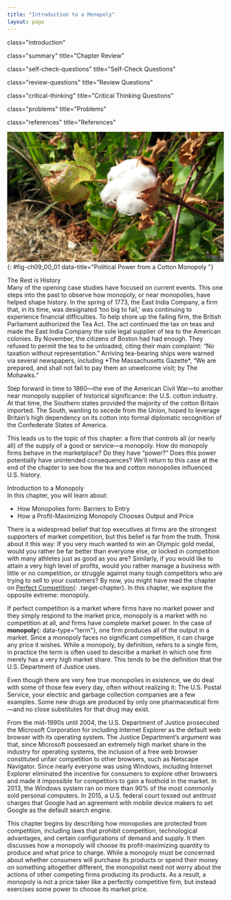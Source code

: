```yaml
---
title: "Introduction to a Monopoly"
layout: page
---
```



<cnx-pi data-type="cnx.flag.introduction"> class="introduction" </cnx-pi>

<cnx-pi data-type="cnx.eoc">class="summary" title="Chapter Review"</cnx-pi>

<cnx-pi data-type="cnx.eoc">class="self-check-questions" title="Self-Check Questions"</cnx-pi>

<cnx-pi data-type="cnx.eoc">class="review-questions" title="Review Questions"</cnx-pi>

<cnx-pi data-type="cnx.eoc">class="critical-thinking" title="Critical Thinking Questions"</cnx-pi>

<cnx-pi data-type="cnx.eoc">class="problems" title="Problems"</cnx-pi>

<cnx-pi data-type="cnx.eoc">class="references" title="References"</cnx-pi>

 ![The image is a photograph of a cotton plant.](../resources/CNX_Econ_C09_000.jpg "In the mid-nineteenth century, the United States, specifically the Southern states, had a near monopoly in the cotton supplied to Great Britain. These states attempted to leverage this economic power into political power&#x2014;trying to sway Great Britain to formally recognize the Confederate States of America. (Credit: modification of work by &#x201C;ashleylovespizza&#x201D;/Flickr Creative Commons)"){: #fig-ch09_00_01 data-title="Political Power from a Cotton Monopoly "}

<div data-type="note" class="note economics bringhome" markdown="1">
<div data-type="title" class="title">
The Rest is History
</div>
Many of the opening case studies have focused on current events. This one steps into the past to observe how monopoly, or near monopolies, have helped shape history. In the spring of 1773, the East India Company, a firm that, in its time, was designated ‘too big to fail,’ was continuing to experience financial difficulties. To help shore up the failing firm, the British Parliament authorized the Tea Act. The act continued the tax on teas and made the East India Company the sole legal supplier of tea to the American colonies. By November, the citizens of Boston had had enough. They refused to permit the tea to be unloaded, citing their main complaint: “No taxation without representation.” Arriving tea-bearing ships were warned via several newspapers, including *The Massachusetts Gazette*, “We are prepared, and shall not fail to pay them an unwelcome visit; by The Mohawks.”

Step forward in time to 1860—the eve of the American Civil War—to another near monopoly supplier of historical significance: the U.S. cotton industry. At that time, the Southern states provided the majority of the cotton Britain imported. The South, wanting to secede from the Union, hoped to leverage Britain’s high dependency on its cotton into formal diplomatic recognition of the Confederate States of America.

This leads us to the topic of this chapter: a firm that controls all (or nearly all) of the supply of a good or service—a monopoly. How do monopoly firms behave in the marketplace? Do they have “power?” Does this power potentially have unintended consequences? We’ll return to this case at the end of the chapter to see how the tea and cotton monopolies influenced U.S. history.

</div>

<div data-type="note" class="note economics chapter-objectives" markdown="1">
<div data-type="title" class="title">
Introduction to a Monopoly
</div>
In this chapter, you will learn about:

* How Monopolies form: Barriers to Entry
* How a Profit-Maximizing Monopoly Chooses Output and Price

</div>

There is a widespread belief that top executives at firms are the strongest supporters of market competition, but this belief is far from the truth. Think about it this way: If you very much wanted to win an Olympic gold medal, would you rather be far better than everyone else, or locked in competition with many athletes just as good as you are? Similarly, if you would like to attain a very high level of profits, would you rather manage a business with little or no competition, or struggle against many tough competitors who are trying to sell to your customers? By now, you might have read the chapter on [Perfect Competition](/m48645){: .target-chapter}. In this chapter, we explore the opposite extreme: monopoly.

If perfect competition is a market where firms have no market power and they simply respond to the market price, monopoly is a market with no competition at all, and firms have complete market power. In the case of **monopoly**{: data-type="term"}, one firm produces all of the output in a market. Since a monopoly faces no significant competition, it can charge any price it wishes. While a monopoly, by definition, refers to a single firm, in practice the term is often used to describe a market in which one firm merely has a very high market share. This tends to be the definition that the U.S. Department of Justice uses.

Even though there are very few true monopolies in existence, we do deal with some of those few every day, often without realizing it: The U.S. Postal Service, your electric and garbage collection companies are a few examples. Some new drugs are produced by only one pharmaceutical firm—and no close substitutes for that drug may exist.

From the mid-1990s until 2004, the U.S. Department of Justice prosecuted the Microsoft Corporation for including Internet Explorer as the default web browser with its operating system. The Justice Department’s argument was that, since Microsoft possessed an extremely high market share in the industry for operating systems, the inclusion of a free web browser constituted unfair competition to other browsers, such as Netscape Navigator. Since nearly everyone was using Windows, including Internet Explorer eliminated the incentive for consumers to explore other browsers and made it impossible for competitors to gain a foothold in the market. In 2013, the Windows system ran on more than 90% of the most commonly sold personal computers. In 2015, a U.S. federal court tossed out antitrust charges that Google had an agreement with mobile device makers to set Google as the default search engine.

This chapter begins by describing how monopolies are protected from competition, including laws that prohibit competition, technological advantages, and certain configurations of demand and supply. It then discusses how a monopoly will choose its profit-maximizing quantity to produce and what price to charge. While a monopoly must be concerned about whether consumers will purchase its products or spend their money on something altogether different, the monopolist need not worry about the actions of other competing firms producing its products. As a result, a monopoly is not a price taker like a perfectly competitive firm, but instead exercises some power to choose its market price.

